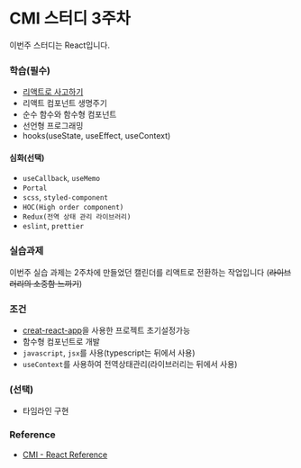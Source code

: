 # CMI 스터디 3주차

이번주 스터디는 React입니다.

### 학습(필수)

- [리액트로 사고하기](https://ko.reactjs.org/docs/thinking-in-react.html)
- 리액트 컴포넌트 생명주기
- 순수 함수와 함수형 컴포넌트
- 선언형 프로그래밍
- hooks(useState, useEffect, useContext)

#### 심화(선택)

- `useCallback`, `useMemo`
- `Portal`
- `scss`, `styled-component`
- `HOC(High order component)`
- `Redux(전역 상태 관리 라이브러리)`
- `eslint`, `prettier`

### 실습과제

이번주 실습 과제는 2주차에 만들었던 캘린더를 리액트로 전환하는 작업입니다 (~~라이브러리의 소중함 느끼기~~)

### 조건

- [creat-react-app](https://github.com/facebook/create-react-app)을 사용한 프로젝트 초기설정가능
- 함수형 컴포넌트로 개발
- `javascript`, `jsx`를 사용(typescript는 뒤에서 사용)
- `useContext`를 사용하여 전역상태관리(라이브러리는 뒤에서 사용)

### (선택)
- 타임라인 구현

### Reference

- [CMI - React Reference](../../Reference/React/README.md)
